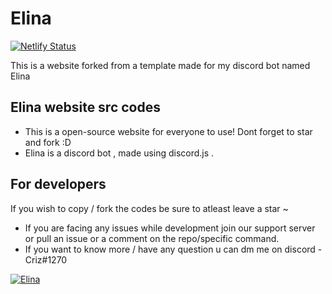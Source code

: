 # Elina 

[![Netlify Status](https://api.netlify.com/api/v1/badges/c241873b-9af9-4c1b-a727-a571556fd35b/deploy-status)](https://app.netlify.com/sites/elina-bot/deploys)

This is a website forked from a template made for my discord bot named Elina 

## Elina website src codes

- This is a open-source website for everyone to use! Dont forget to star and fork :D
- Elina is a discord bot , made using discord.js . 

## For developers

If you wish to copy / fork the codes be sure to atleast leave a star ~
- If you are facing any issues while development join our support server or pull an issue or a comment on the repo/specific command.
- If you want to know more / have any question u can dm me on discord - Criz#1270

[![Elina](https://images-ext-1.discordapp.net/external/cwWJ910yqrjJyBCDl80ND0lLH3vlxIqAvBbbKLq_04A/%3Fwidth%3D1200%26height%3D393/https/media.discordapp.net/attachments/862619247897477121/862925351851130900/image0.jpg)](https://github.com/crizmo/Elina-dev)
